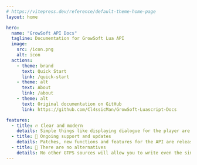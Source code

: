 ```yaml
---
# https://vitepress.dev/reference/default-theme-home-page
layout: home

hero:
  name: "GrowSoft API Docs"
  tagline: Documentation for GrowSoft Lua API
  image:
    src: /icon.png
    alt: icon
  actions:
    - theme: brand
      text: Quick Start
      link: /quick-start
    - theme: alt
      text: About
      link: /about
    - theme: alt
      text: Original documentation on GitHub
      link: https://github.com/Cl4ssicMan/GrowSoft-Luascript-Docs

features:
  - title: 🔥 Clear and modern
    details: Simple things like displaying dialogue for the player are done very simply, as is creating new commands.
  - title: 🔮 Ongoing support and updates
    details: Patches, new functions and features for the API are released frequently
  - title: 🔑 There are no alternatives
    details: No other GTPS sources will allow you to write even the simplest things for your Growtopia Server so quickly and conveniently
---
```


